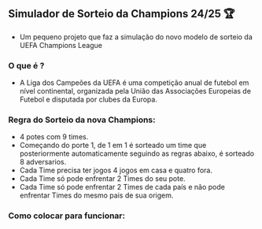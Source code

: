 ## Simulador de Sorteio da Champions 24/25 :trophy:

- Um pequeno projeto que faz a simulação do novo modelo de sorteio da UEFA Champions League

### O que é ?

- A Liga dos Campeões da UEFA é uma competição anual de futebol em nível continental, organizada pela União das Associações Europeias de Futebol e disputada por clubes da Europa. 


### Regra do Sorteio da nova Champions:

- 4 potes com 9 times.
- Começando do porte 1, de 1 em 1 é sorteado um time que posteriormente automaticamente seguindo as regras abaixo, é sorteado 8 adversarios.
- Cada Time precisa ter jogos 4 jogos em casa e quatro fora.
- Cada Time só pode enfrentar 2 Times do seu pote.
- Cada Time só pode enfrentar 2 Times de cada país e não pode enfrentar Times do mesmo pais de sua origem.

### Como colocar para funcionar:

